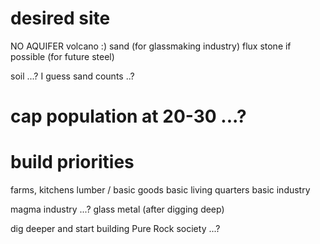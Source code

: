 # desired site

NO AQUIFER
volcano :)
sand (for glassmaking industry)
flux stone if possible (for future steel)

soil ...? I guess sand counts ..?



# cap population at 20-30 ...?


# build priorities
farms, kitchens
lumber / basic goods
basic living quarters
basic industry

magma industry ...?
  glass
  metal (after digging deep)


dig deeper and start building Pure Rock society ...?
